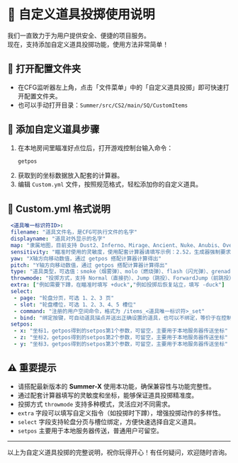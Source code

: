  # 🧩 自定义道具投掷使用说明  
  我们一直致力于为用户提供安全、便捷的项目服务。  
  现在，支持添加自定义道具投掷功能，使用方法非常简单！

 ## 📂 打开配置文件夹  
 - 在CFG监听器左上角，点击「文件菜单」中的「自定义道具投掷」即可快速打开配置文件夹。  
 - 也可以手动打开目录：`Summer/src/CS2/main/SQ/CustomItems`  

 ## 🎯 添加自定义道具步骤  
 1. 在本地房间里瞄准好点位后，打开游戏控制台输入命令：  
    ```bash
    getpos
    ```  
 2. 获取到的坐标数据放入配套的计算器。  
 3. 编辑 `Custom.yml` 文件，按照规范格式，轻松添加你的自定义道具。  

 ## 📝 Custom.yml 格式说明  

 ```yaml
  <道具唯一标识符ID>:
  filename: "道具文件名，是CFG可执行文件的名字"
  displayname: "道具对外显示的名字"
  map: "隶属地图，目前支持 Dust2、Inferno、Mirage、Ancient、Nuke、Anubis、Overpass、Vertigo"
  sensitivity: "瞄准时使用的灵敏度，使用配套计算器请填写示例：2.52，生成器强制要求 m_yaw 0.022"
  yaw: "X轴方向移动数值，通过 getpos 搭配计算器计算得出"
  pitch: "Y轴方向移动数值，通过 getpos 搭配计算器计算得出"
  type: "道具类型，可选值：smoke（烟雾弹）、molo（燃烧弹）、flash（闪光弹）、grenade（手榴弹）、decoy（诱饵弹）"
  throwmode: "投掷方式，支持 Normal（直接扔）、Jump（跳投）、ForwardJump（前跳投）、Custom（自定义，需在 extra 填写投掷命令）"
  extra: ["例如需要下蹲，在瞄准时填写 +duck","例如投掷后恢复站立，填写 -duck"]
  select:
   - page: "轮盘分页，可选 1、2、3 页"
   - slot: "轮盘槽位，可选 1、2、3、4、5 槽位"
   - command: "注册的用户空间命令，格式为 /items_<道具唯一标识符>_set"
   - bind: "绑定按键，可自动道具描点并送出正确设置的道具，也可以不绑定，等价于在控制台输入 items_<道具唯一标识符>_set"
  setpos:
   - x: "坐标1，getpos得到的setpos第1个参数，可留空，主要用于本地服务器传送坐标"
   - z: "坐标2，getpos得到的setpos第2个参数，可留空，主要用于本地服务器传送坐标"
   - y: "坐标3，getpos得到的setpos第3个参数，可留空，主要用于本地服务器传送坐标"
 ```

 ## ⚠️ 重要提示  
 - 请搭配最新版本的 **Summer-X** 使用本功能，确保兼容性与功能完整性。  
 - 通过配套计算器填写的灵敏度和坐标，能够保证道具投掷精准度。  
 - 投掷方式 `throwmode` 支持多种模式，灵活应对不同需求。  
 - `extra` 字段可以填写自定义指令（如投掷时下蹲），增强投掷动作的多样性。  
 - `select` 字段支持轮盘分页与槽位绑定，方便快速选择自定义道具。  
 - `setpos` 主要用于本地服务器传送，普通用户可留空。  

 ---  
  以上为自定义道具投掷的完整说明，祝你玩得开心！有任何疑问，欢迎随时咨询。
